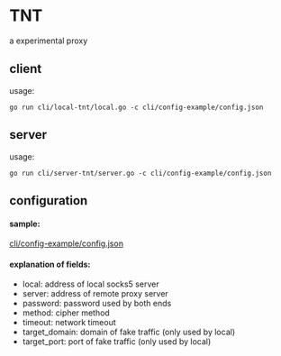 # TNT
a experimental proxy

## client
usage:
```
go run cli/local-tnt/local.go -c cli/config-example/config.json
```


## server
usage:
```
go run cli/server-tnt/server.go -c cli/config-example/config.json
```

## configuration

#### sample:
[cli/config-example/config.json](https://github.com/rockdragon/TNT/blob/master/cli/config-example/config.json)

#### explanation of fields:
* local:  address of local socks5 server
* server: address of remote proxy server
* password: password used by both ends
* method: cipher method
* timeout: network timeout
* target_domain: domain of fake traffic (only used by local)
* target_port: port of fake traffic (only used by local)
